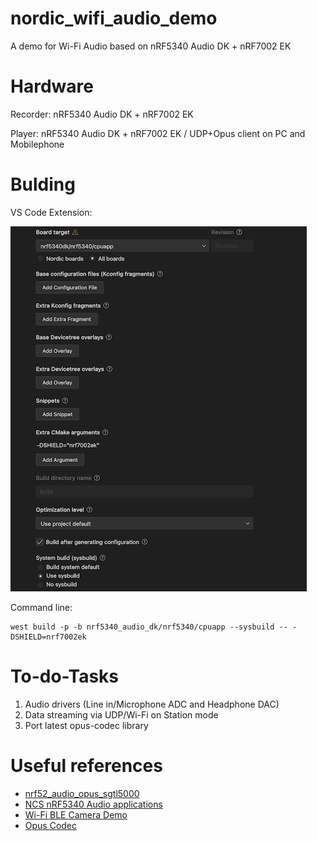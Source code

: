 # nordic_wifi_audio_demo
A demo for Wi-Fi Audio based on nRF5340 Audio DK + nRF7002 EK

# Hardware
Recorder: nRF5340 Audio DK + nRF7002 EK

Player: nRF5340 Audio DK + nRF7002 EK / UDP+Opus client on PC and Mobilephone


# Bulding 
VS Code Extension:

![recorder build configuraiton](/doc_resources/build_configuraiton_recorder.png)

Command line:
```
west build -p -b nrf5340_audio_dk/nrf5340/cpuapp --sysbuild -- -DSHIELD=nrf7002ek
```

# To-do-Tasks
1. Audio drivers (Line in/Microphone ADC and Headphone DAC) 
2. Data streaming via UDP/Wi-Fi on Station mode 
3. Port latest opus-codec library

# Useful references

- [nrf52_audio_opus_sgtl5000](https://github.com/ubicore/nrf52_audio_opus_sgtl5000) 
- [NCS nRF5340 Audio applications](https://docs.nordicsemi.com/bundle/ncs-latest/page/nrf/applications/nrf5340_audio/index.html) 
- [Wi-Fi BLE Camera Demo](https://github.com/NordicPlayground/nrf70-wifi-ble-image-transfer-demo)
- [Opus Codec](https://opus-codec.org/)
